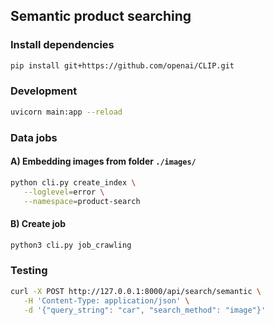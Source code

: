 ## Semantic product searching


### Install dependencies

```bash
pip install git+https://github.com/openai/CLIP.git
```

### Development

```bash
uvicorn main:app --reload
```

### Data jobs

#### A) Embedding images from folder `./images/`

```bash
python cli.py create_index \
   --loglevel=error \
   --namespace=product-search
```

#### B) Create job

```bash
python3 cli.py job_crawling
```

### Testing

```bash
curl -X POST http://127.0.0.1:8000/api/search/semantic \
   -H 'Content-Type: application/json' \
   -d '{"query_string": "car", "search_method": "image"}'
```

